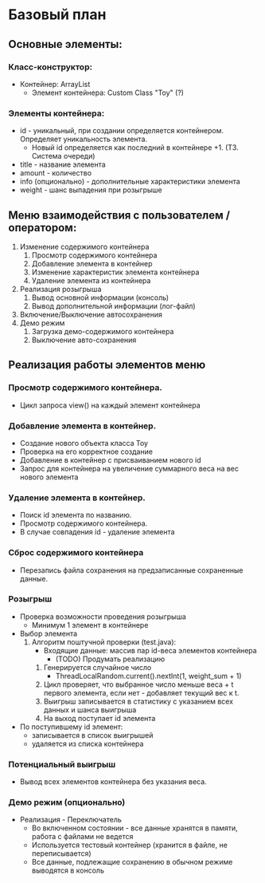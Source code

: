 # Базовый план

## Основные элементы:

### Класс-конструктор:

* Контейнер: ArrayList
    * Элемент контейнера: Custom Class "Toy" (?)

### Элементы контейнера:

* id - уникальный, при создании определяется контейнером. Определяет уникальность элемента. 
    * Новый id определяется как последний в контейнере +1. (ТЗ. Система очереди)
* title - название элемента
* amount - количество 
* info (опционально) - дополнительные характеристики элемента
* weight - шанс выпадения при розыгрыше


## Меню взаимодействия с пользователем / оператором:

1. Изменение содержимого контейнера
    1. Просмотр содержимого контейнера
    2. Добавление элемента в контейнер
    3. Изменение характеристик элемента контейнера
    4. Удаление элемента из контейнера
2. Реализация розыгрыша
    1. Вывод основной информации (консоль)
    2. Вывод дополнительной информации (лог-файл)
3. Включение/Выключение автосохранения
4. Демо режим
   1. Загрузка демо-содержимого контейнера
   2. Выключение авто-сохранения

## Реализация работы элементов меню

### Просмотр содержимого контейнера.
* Цикл запроса view() на каждый элемент контейнера
### Добавление элемента в контейнер.
* Создание нового объекта класса Toy
* Проверка на его корректное создание
* Добавление в контейнер с присваиванием нового id
* Запрос для контейнера на увеличение суммарного веса на вес нового элемента
### Удаление элемента в контейнер.
* Поиск id элемента по названию.
* Просмотр содержимого контейнера.
* В случае совпадения id -  удаление элемента
### Сброс содержимого контейнера
* Перезапись файла сохранения на предзаписанные сохраненные данные.
### Розыгрыш
* Проверка возможности проведения розыгрыша
    * Минимум 1 элемент в контейнере
* Выбор элемента 
    1. Алгоритм поштучной проверки (test.java):
        * Входящие данные: массив пар id-веса элементов контейнера
            * (TODO) Продумать реализацию
        1. Генерируется случайное число
            * ThreadLocalRandom.current().nextInt(1, weight_sum + 1)
        2. Цикл проверяет, что выбранное число меньше веса + t первого элемента, если нет - добавляет текущий вес к t.
        3. Выигрыш записывается в статистику с указанием всех данных и шанса выигрыша
        4. На выход поступает id элемента
* По поступившему id элемент:
    * записывается в список выигрышей
    * удаляется из списка контейнера
### Потенциальный выигрыш
* Вывод всех элементов контейнера без указания веса.
### Демо режим (опционально)
* Реализация - Переключатель
    * Во включенном состоянии - все данные хранятся в памяти, работа с файлами не ведется
    * Используется тестовый контейнер (хранится в файле, не переписывается)
    * Все данные, подлежащие сохранению в обычном режиме выводятся в консоль


